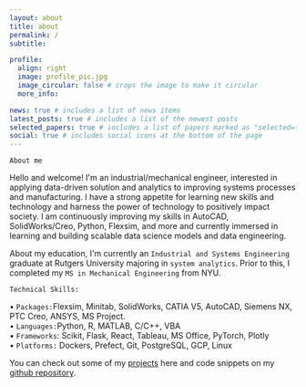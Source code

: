 ```yaml
---
layout: about
title: about
permalink: /
subtitle:

profile:
  align: right
  image: profile_pic.jpg
  image_circular: false # crops the image to make it circular
  more_info: 

news: true # includes a list of news items
latest_posts: true # includes a list of the newest posts
selected_papers: true # includes a list of papers marked as "selected={true}"
social: true # includes social icons at the bottom of the page
---
```


`About me`

Hello and welcome! I'm an industrial/mechanical engineer, interested in applying data-driven solution and analytics to improving systems processes and manufacturing. I have a strong appetite for learning new skills and technology and harness the power of technology to positively impact society. I am continuously improving my skills in AutoCAD, SolidWorks/Creo, Python, Flexsim, and more and currently immersed in learning and building scalable data science models and data engineering. 

About my education, I'm currently an `Industrial and Systems Engineering` graduate at Rutgers University majoring in `system analytics`. Prior to this, I completed my `MS in Mechanical Engineering` from NYU.

`Technical Skills:`

• `Packages:`Flexsim, Minitab, SolidWorks, CATIA V5, AutoCAD, Siemens NX, PTC Creo, ANSYS, MS Project. \
• `Languages:`Python, R, MATLAB, C/C++, VBA \
• `Frameworks`: Scikit, Flask, React, Tableau, MS Office, PyTorch, Plotly \
• `Platforms:` Dockers, Prefect, Git, PostgreSQL, GCP, Linux

You can check out some of my [projects](/projects/) here and code snippets on my [github repository](/repositories/).
